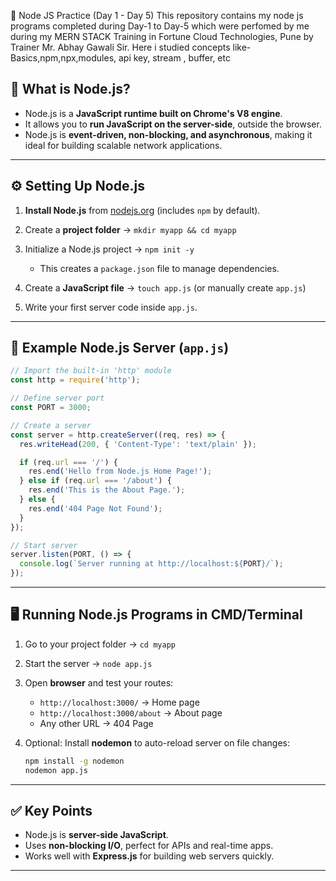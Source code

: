 📘 Node JS Practice (Day 1 - Day 5)
This repository contains my node js programs completed during Day-1 to Day-5 which were perfomed by me during my  MERN STACK Training in Fortune Cloud Technologies, Pune by Trainer Mr. Abhay Gawali Sir. Here i studied concepts like- Basics,npm,npx,modules, api key, stream , buffer, etc


## 🚀 What is Node.js?

* Node.js is a **JavaScript runtime built on Chrome's V8 engine**.
* It allows you to **run JavaScript on the server-side**, outside the browser.
* Node.js is **event-driven, non-blocking, and asynchronous**, making it ideal for building scalable network applications.

---

## ⚙️ Setting Up Node.js

1. **Install Node.js** from [nodejs.org](https://nodejs.org/) (includes `npm` by default).
2. Create a **project folder** → `mkdir myapp && cd myapp`
3. Initialize a Node.js project → `npm init -y`

   * This creates a `package.json` file to manage dependencies.
4. Create a **JavaScript file** → `touch app.js` (or manually create `app.js`)
5. Write your first server code inside `app.js`.

---

## 📝 Example Node.js Server (`app.js`)

```javascript
// Import the built-in 'http' module
const http = require('http');

// Define server port
const PORT = 3000;

// Create a server
const server = http.createServer((req, res) => {
  res.writeHead(200, { 'Content-Type': 'text/plain' });

  if (req.url === '/') {
    res.end('Hello from Node.js Home Page!');
  } else if (req.url === '/about') {
    res.end('This is the About Page.');
  } else {
    res.end('404 Page Not Found');
  }
});

// Start server
server.listen(PORT, () => {
  console.log(`Server running at http://localhost:${PORT}/`);
});
```

---

## 🖥️ Running Node.js Programs in CMD/Terminal

1. Go to your project folder → `cd myapp`

2. Start the server → `node app.js`

3. Open **browser** and test your routes:

   * `http://localhost:3000/` → Home page
   * `http://localhost:3000/about` → About page
   * Any other URL → 404 Page

4. Optional: Install **nodemon** to auto-reload server on file changes:

   ```bash
   npm install -g nodemon
   nodemon app.js
   ```

---

## ✅ Key Points

* Node.js is **server-side JavaScript**.
* Uses **non-blocking I/O**, perfect for APIs and real-time apps.
* Works well with **Express.js** for building web servers quickly.

---
